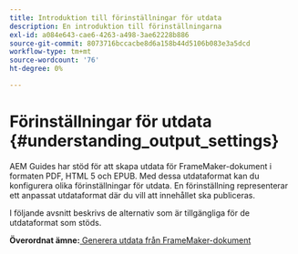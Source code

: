 ```yaml
---
title: Introduktion till förinställningar för utdata
description: En introduktion till förinställningarna
exl-id: a084e643-cae6-4263-a498-3ae62228b886
source-git-commit: 8073716bccacbe8d6a158b44d5106b083e3a5dcd
workflow-type: tm+mt
source-wordcount: '76'
ht-degree: 0%

---
```


# Förinställningar för utdata {#understanding_output_settings}

AEM Guides har stöd för att skapa utdata för FrameMaker-dokument i formaten PDF, HTML 5 och EPUB. Med dessa utdataformat kan du konfigurera olika förinställningar för utdata. En förinställning representerar ett anpassat utdataformat där du vill att innehållet ska publiceras.

I följande avsnitt beskrivs de alternativ som är tillgängliga för de utdataformat som stöds.

**Överordnat ämne:**[ Generera utdata från FrameMaker-dokument](fm-output-generatation.md)
